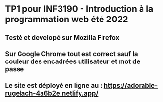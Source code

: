 # TP1 pour INF3190 - Introduction à la programmation web été 2022

## Testé et developé sur Mozilla Firefox

## Sur Google Chrome tout est correct sauf la couleur des encadrées utilisateur et mot de passe

## Le site est déployé en ligne au : https://adorable-rugelach-4a6b2e.netlify.app/
